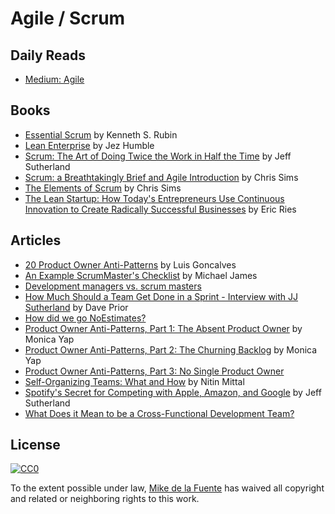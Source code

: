 
# Agile / Scrum
## Daily Reads
- [Medium: Agile](https://medium.com/tag/agile/latest)

## Books
- [Essential Scrum](https://www.amazon.com/Essential-Scrum-Practical-Addison-Wesley-Signature/dp/0137043295/) by Kenneth S. Rubin
- [Lean Enterprise](https://www.amazon.com/Lean-Enterprise-Performance-Organizations-Innovate/dp/1449368425/) by Jez Humble
- [Scrum: The Art of Doing Twice the Work in Half the Time](https://www.amazon.com/Scrum-Doing-Twice-Work-Half/dp/038534645X/) by Jeff Sutherland
- [Scrum: a Breathtakingly Brief and Agile Introduction](https://www.amazon.com/Scrum-Breathtakingly-Brief-Agile-Introduction/dp/193796504X/) by Chris Sims
- [The Elements of Scrum](https://www.amazon.com/Elements-Scrum-Chris-Sims/dp/0982866917/) by Chris Sims
- [The Lean Startup: How Today's Entrepreneurs Use Continuous Innovation to Create Radically Successful Businesses](https://www.amazon.com/Lean-Startup-Entrepreneurs-Continuous-Innovation/dp/0307887898/) by Eric Ries

## Articles
- [20 Product Owner Anti-Patterns](https://luis-goncalves.com/product-owner-antipatterns/) by Luis Goncalves
- [An Example ScrumMaster's Checklist](https://www.scrumalliance.org/community/articles/2010/november/an-example-scrummaster-s-checklist) by Michael James
- [Development managers vs. scrum masters](https://www.atlassian.com/agile/effective-management-across-agile) 
- [How Much Should a Team Get Done in a Sprint - Interview with JJ Sutherland](https://www.leadingagile.com/podcast/much-team-get-done-sprint/) by Dave Prior
- [How did we go NoEstimates?](http://nieve.herokuapp.com/post/how-did-we-go-noestimates)
- [Product Owner Anti-Patterns, Part 1: The Absent Product Owner](http://www.solutionsiq.com/product-owner-anti-patterns-part-1-the-absent-product-owner/) by Monica Yap
- [Product Owner Anti-Patterns, Part 2: The Churning Backlog](http://www.solutionsiq.com/product-owner-anti-patterns-part-2-the-churning-backlog/) by Monica Yap
- [Product Owner Anti-Patterns, Part 3: No Single Product Owner](http://www.solutionsiq.com/product-owner-anti-patterns-part-3-no-single-product-owner/)
- [Self-Organizing Teams: What and How](https://scrumalliance.org/community/articles/2013/january/self-organizing-teams-what-and-how) by Nitin Mittal
- [Spotify's Secret for Competing with Apple, Amazon, and Google](http://labs.openviewpartners.com/spotify-great-agile-example-scrum-done-right/#.V6HybZp-ynM) by Jeff Sutherland
- [What Does it Mean to be a Cross-Functional Development Team?](https://platinumedge.com/blog/what-does-it-mean-be-cross-functional-development-team)

## License

[![CC0](https://mirrors.creativecommons.org/presskit/buttons/88x31/svg/cc-zero.svg)](https://creativecommons.org/publicdomain/zero/1.0/)

To the extent possible under law, [Mike de la Fuente](http://twitter.highfiveboom.com) has waived all copyright and related or neighboring rights to this work.
